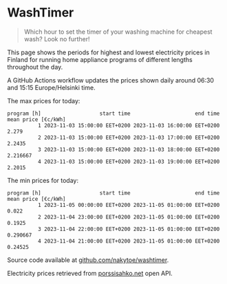 
# WashTimer

> Which hour to set the timer of your washing machine for cheapest wash? Look no further!

This page shows the periods for highest and lowest electricity prices in Finland 
for running home appliance programs of different lengths throughout the day. 

A GitHub Actions workflow updates the prices shown daily around 06:30 and 15:15 Europe/Helsinki time.

The max prices for today:

	program [h]                   start time                     end time mean price [€c/kWh]
	          1 2023-11-03 15:00:00 EET+0200 2023-11-03 16:00:00 EET+0200               2.279
	          2 2023-11-03 15:00:00 EET+0200 2023-11-03 17:00:00 EET+0200              2.2435
	          3 2023-11-03 15:00:00 EET+0200 2023-11-03 18:00:00 EET+0200            2.216667
	          4 2023-11-03 15:00:00 EET+0200 2023-11-03 19:00:00 EET+0200              2.2015

The min prices for today:

	program [h]                   start time                     end time mean price [€c/kWh]
	          1 2023-11-05 00:00:00 EET+0200 2023-11-05 01:00:00 EET+0200               0.022
	          2 2023-11-04 23:00:00 EET+0200 2023-11-05 01:00:00 EET+0200              0.1925
	          3 2023-11-04 22:00:00 EET+0200 2023-11-05 01:00:00 EET+0200            0.290667
	          4 2023-11-04 21:00:00 EET+0200 2023-11-05 01:00:00 EET+0200             0.24525


Source code available at [github.com/nakytoe/washtimer](https://github.com/nakytoe/washtimer).

Electricity prices retrieved from [porssisahko.net](https://porssisahko.net/api) open API.
